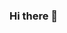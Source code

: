 ### Hi there 👋

<!--
**akshat01112001/akshat01112001** is a ✨ _special_ ✨ repository because its `README.md` (this file) appears on your GitHub profile.

Here are some ideas to get you started:

🔭 I’m currently working on Web Development
- 🌱 I’m currently learning ...
👯 I’m looking to collaborate on Open Source
- 🤔 I’m looking for help with ...
- 💬 Ask me about ...
- 📫 How to reach me: ...
😄 Pronouns: He/Him
⚡ Fun fact: You are here for/to help...
-->
